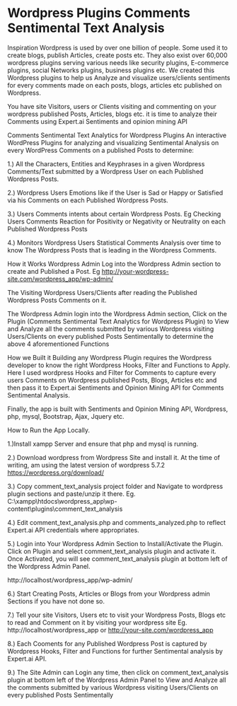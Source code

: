 # Wordpress Plugins Comments Sentimental Text Analysis

Inspiration
Wordpress is used by over one billion of people. Some used it to create blogs, publish Articles, create posts etc. They also exist over 60,000 wordpress plugins serving various needs like security plugins, E-commerce plugins, social Networks plugins, business plugins etc.
We created this Wordpress plugins to help us Analyze and visualize users/clients sentiments for every comments made on each posts, blogs, articles etc published on Wordpress.

You have site Visitors, users or Clients visiting and commenting on your wordpress published Posts, Articles, blogs etc. it is time to analyze their Comments using Expert.ai Sentiments and opinion mining API

Comments Sentimental Text Analytics for Wordpress Plugins
An interactive WordPress Plugins for analyzing and visualizing Sentimental Analysis on every WordPress Comments on a published Posts to determine:

1.) All the Characters, Entities and Keyphrases in a given Wordpress Comments/Text submitted by a Wordpress User on each Published Wordpress Posts.

2.) Wordpress Users Emotions like if the User is Sad or Happy or Satisfied via his Comments on each Published Wordpress Posts.

3.) Users Comments intents about certain Wordpress Posts. Eg Checking Users Comments Reaction for Positivity or Negativity or Neutrality on each Published Wordpress Posts

4.) Monitors Wordpress Users Statistical Comments Analysis over time to know The Wordpress Posts that is leading in the Wordpress Comments.

How it Works
Wordpress Admin Log into the Wordpress Admin section to create and Published a Post. Eg http://your-wordpress-site.com/wordpress_app/wp-admin/

The Visiting Wordpress Users/Clients after reading the Published Wordpress Posts Comments on it.

The Wordpress Admin login into the Wordpress Admin section, Click on the Plugin (Comments Sentimental Text Analytics for Wordpress Plugin) to View and Analyze all the comments submitted by various Wordpress visiting Users/Clients on every published Posts Sentimentally to determine the above 4 aforementioned Functions

How we Built it
Building any Wordpress Plugin requires the Wordpress developer to know the right Wordpress Hooks, Filter and Functions to Apply. Here I used wordpress Hooks and Filter for Comments to capture every users Comments on Wordpress published Posts, Blogs, Articles etc and then pass it to Expert.ai Sentiments and Opinion Mining API for Comments Sentimental Analysis.

Finally, the app is built with Sentiments and Opinion Mining API, Wordpress, php, mysql, Bootstrap, Ajax, Jquery etc.
 
 
How to Run the App Locally.

1.)Install xampp Server and ensure that php and mysql is running.

2.) Download wordpress from Wordpress Site and install it. At the time of writing, am using the latest version of wordpress 5.7.2
https://wordpress.org/download/


3.) Copy comment_text_analysis project folder and Navigate to wordpress plugin sections and paste/unzip it there. Eg.
C:\xampp\htdocs\wordpress_app\wp-content\plugins\comment_text_analysis

4.) Edit comment_text_analysis.php and comments_analyzed.php to reflect Expert.ai API credentials where appropriates.


5.) Login into Your Wordpress Admin Section to Install/Activate the Plugin.  Click on Plugin and select comment_text_analysis plugin and activate it. Once Activated,
you will see comment_text_analysis plugin at bottom left of the Wordpress Admin Panel.

 http://localhost/wordpress_app/wp-admin/



6.) Start Creating Posts, Articles or Blogs from your Wordpress admin Sections if you have not done so.

7.) Tell your site Visitors, Users etc to visit your Wordpress Posts, Blogs etc to read and Comment on it by visiting your wordpress site
Eg. http://localhost/wordpress_app or http://your-site.com/wordpress_app

8.) Each Cooments for any Published Wordpress Post is captured by Wordpress Hooks, Filter and Functions for further Sentimental analysis by Expert.ai API.

9.) The Site Admin can Login any time, then click on comment_text_analysis plugin at bottom left of the Wordpress Admin Panel to 
View and Analyze all the comments submitted by various Wordpress visiting Users/Clients on every published Posts Sentimentally 

